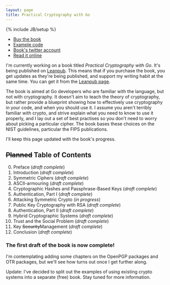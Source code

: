 ```yaml
---
layout: page
title: Practical Cryptography with Go
---
```


{% include JB/setup %}

* [Buy the book](https://leanpub.com/gocrypto)
* [Example code](https://github.com/kisom/gocrypto)
* [Book's twitter account](https://twitter.com/gocrypto)
* [Read it online](https://leanpub.com/gocrypto/read)

I'm currently working on a book titled *Practical Cryptography with Go*. It's
being published on [Leanpub](https://leanpub.com). This means that if you
purchase the book, you get updates as they're being published, and support my
writing habit at the same time. You can get it from the
[Leanpub page](https://leanpub.com/gocrypto).

The book is aimed at Go developers who are familiar with the language, but
not with cryptography. It doesn't aim to teach the theory of cryptography,
but rather provide a blueprint showing how to effectively use cryptography
in your code, and when you should use it. I assume you aren't terribly
familiar with crypto, and strive explain what you need to know to use
it properly, and I lay out a set of best practises so you don't need to
worry about picking a particular cipher. The book bases these choices
on the NIST guidelines, particular the FIPS publications.

I'll keep this page updated with the book's progress.

## <del>Planned</del> Table of Contents

0. Preface (*draft complete*)
0. Introduction (*draft complete*)
0. Symmetric Ciphers (*draft complete*)
0. ASCII-armouring (*draft complete*)
0. Cryptographic Hashes and Passphrase-Based Keys (*draft complete*)
0. Authentication, Part I (*draft complete*)
0. Attacking Symmetric Crypto (*in progress*)
0. Public Key Cryptography with RSA (*draft complete*)
0. Authentication, Part II (*draft complete*)
0. Hybrid Cryptographic Systems (*draft complete*)
0. Trust and the Social Problem (*draft complete*)
0. Key <del>Security</del>Management (*draft complete*)
0. Conclusion (*draft complete*)

<h3>The first draft of the book is now complete!</h3>

I'm contemplating adding some chapters on the OpenPGP packages and
OTR packages, but we'll see how turns out once I get further along.

Update: I've decided to split out the examples of using existing crypto
systems into a separate (free) book. Stay tuned for more information.
